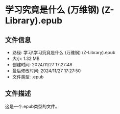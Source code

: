 ﻿# 学习究竟是什么 (万维钢) (Z-Library).epub

## 文件信息
- 路径: 学习\学习究竟是什么 (万维钢) (Z-Library).epub
- 大小: 1.32 MB
- 创建时间: 2024/11/27 17:27:48
- 最后修改时间: 2024/11/27 17:27:50
- 文件类型: .epub

## 文件描述
这是一个.epub类型的文件。

